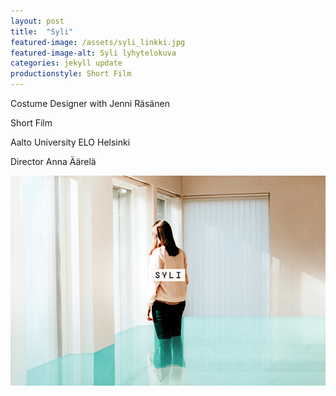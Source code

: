 ```yaml
---
layout: post
title:  "Syli"
featured-image: /assets/syli_linkki.jpg
featured-image-alt: Syli lyhytelokuva
categories: jekyll update
productionstyle: Short Film
---
```

Costume Designer with Jenni Räsänen

Short Film

Aalto University ELO Helsinki

Director Anna Äärelä

![alt text](/assets/syli_linkki.jpg)